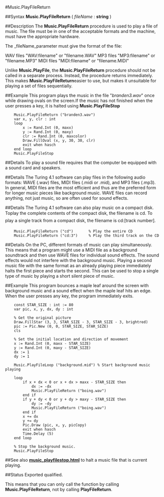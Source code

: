 
#Music.PlayFileReturn

##Syntax
**Music.PlayFileReturn** ( _fileName_ : **string** )


##Description
The **Music.PlayFileReturn** procedure is used to play a file of music. The file must be in one of the acceptable formats and the machine, must have the appropriate hardware.

The _fileName_parameter must give the format of the file:


WAV files   "WAV:filename" or "filename.WAV"
MP3 files   "MP3:filename" or "filename.MP3"
MIDI files   "MIDI:filename" or "filename.MIDI"


Unlike **Music.PlayFile**, the **Music.PlayFileReturn** procedure should not be called in a separate process. Instead, the procedure returns immediately. This makes **Music.PlayFileReturn**easier to use, but makes it unsuitable for playing a set of files sequentially.


##Example
This program plays the music in the file "_branden3.wav_" once while drawing ovals on the screen.If the music has not finished when the user presses a key, it is halted using **Music.PlayFileStop**

        Music.PlayFileReturn ("branden3.wav")
        var x, y, clr : int
        loop
            x := Rand.Int (0, maxx)
            y := Rand.Int (0, maxy)
            clr := Rand.Int (0, maxcolor)
            Draw.FillOval (x, y, 30, 30, clr)
            exit when hasch
        end loop
        Music.PlayFileStop
##Details
To play a sound file requires that the computer be equipped with a sound card and speakers.


##Details
The Turing 4.1 software can play files in the following audio formats: WAVE (.wav) files, MIDI files (.midi or .mid), and MP3 files (.mp3). In general, MIDI files are the most efficient and thus are the preferred form for longer music pieces like background music. WAVE files can record anything, not just music, so are often used for sound effects.


##Details
The Turing 4.1 software can also play music on a compact disk. Toplay the complete contents of the compact disk, the filename is &#147;cd&#148;. To play a single track from a compact disk, the filename is &#147;cd:[track number]&#148;.

        Music.PlayFileReturn ("cd")       % Play the entire CD
        Music.PlayFileReturn ("cd:3")     % Play the third track on the CD
        
##Details
On the PC, different formats of music can play simultaneously. This means that a program might use a MIDI file as a background soundtrack and then use WAVE files for individual sound effects. The sound effects would not interfere with the background music. Playing a second music file with the same format as an already playing piece immediately halts the first piece and starts the second.  This can be used to stop a single type of music by playing a short silent piece of music.


##Example
This program bounces a maple leaf around the screen with background music and a sound effect when the maple leaf hits an edge. When the user presses any key, the program immediately exits.

        const STAR_SIZE : int := 80
        var pic, x, y, dx, dy : int
        
        % Get the original picture
        Draw.FillStar (3, 3, STAR_SIZE - 3, STAR_SIZE - 3, brightred)
        pic := Pic.New (0, 0, STAR_SIZE, STAR_SIZE)
        cls
        
        % Set the initial location and direction of movement
        x := Rand.Int (0, maxx - STAR_SIZE)
        y := Rand.Int (0, maxy - STAR_SIZE)
        dx := 1
        dy := 1
        
        Music.PlayFileLoop ("background.mid") % Start background music playing
        
        loop
            if x + dx < 0 or x + dx > maxx - STAR_SIZE then
                dx := -dx
                Music.PlayFileReturn ("boing.wav")
            end if
            if y + dy < 0 or y + dy > maxy - STAR_SIZE then
                dy := -dy
                Music.PlayFileReturn ("boing.wav")
            end if
            x += dx
            y += dy
            Pic.Draw (pic, x, y, picCopy)
            exit when hasch
            Time.Delay (5)
        end loop
        
        % Stop the background music.
        Music.PlayFileStop
##See also
**[music_playfilestop.html](Music.PlayFileStop)** to halt a music file that is current playing.


##Status
Exported qualified.

This means that you can only call the function by calling **Music.PlayFileReturn**, not by calling **PlayFileReturn**.

